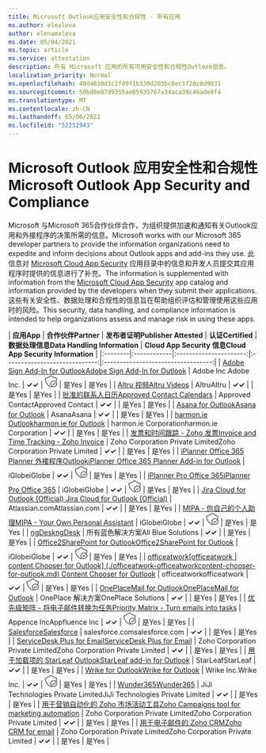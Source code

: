 ```yaml
---
title: Microsoft Outlook应用安全性和合规性 - 所有应用
ms.author: elmalova
author: elenamalova
ms.date: 05/04/2021
ms.topic: article
ms.service: attestation
description: 所有 Microsoft 应用的所有可用安全性和合规性Outlook信息。
localization_priority: Normal
ms.openlocfilehash: 49d4830d1c2fd9f1b330d203bc8ec1f28c0d9031
ms.sourcegitcommit: 50bd8e07d9355ae65935767a34aca39c46ade8f4
ms.translationtype: MT
ms.contentlocale: zh-CN
ms.lasthandoff: 05/06/2021
ms.locfileid: "52252943"
---
```

# <a name="microsoft-outlook-app-security-and-compliance"></a><span data-ttu-id="8f233-103">Microsoft Outlook 应用安全性和合规性</span><span class="sxs-lookup"><span data-stu-id="8f233-103">Microsoft Outlook App Security and Compliance</span></span>

<span data-ttu-id="8f233-104">Microsoft 与Microsoft 365合作伙伴合作，为组织提供加速和通知有关Outlook应用和外接程序的决策所需的信息。</span><span class="sxs-lookup"><span data-stu-id="8f233-104">Microsoft works with our Microsoft 365 developer partners to provide the information organizations need to expedite and inform decisions about Outlook apps and add-ins they use.</span></span> <span data-ttu-id="8f233-105">此信息对 [Microsoft Cloud App Security](https://www.microsoft.com/en-us/enterprise-mobility-security/cloud-app-security) 应用目录中的信息和开发人员提交其应用程序时提供的信息进行了补充。</span><span class="sxs-lookup"><span data-stu-id="8f233-105">The information is supplemented with information from the [Microsoft Cloud App Security](https://www.microsoft.com/en-us/enterprise-mobility-security/cloud-app-security) app catalog and information provided by the developers when they submit their applications.</span></span> <span data-ttu-id="8f233-106">这些有关安全性、数据处理和合规性的信息旨在帮助组织评估和管理使用这些应用时的风险。</span><span class="sxs-lookup"><span data-stu-id="8f233-106">This security, data handling, and compliance information is intended to help organizations assess and manage risk in using these apps.</span></span>

| <span data-ttu-id="8f233-107">**应用**</span><span class="sxs-lookup"><span data-stu-id="8f233-107">**App**</span></span> | <span data-ttu-id="8f233-108">**合作伙伴**</span><span class="sxs-lookup"><span data-stu-id="8f233-108">**Partner**</span></span> | <span data-ttu-id="8f233-109">**发布者证明**</span><span class="sxs-lookup"><span data-stu-id="8f233-109">**Publisher Attested**</span></span> | <span data-ttu-id="8f233-110">**认证**</span><span class="sxs-lookup"><span data-stu-id="8f233-110">**Certified**</span></span> | <span data-ttu-id="8f233-111">**数据处理信息**</span><span class="sxs-lookup"><span data-stu-id="8f233-111">**Data Handling Information**</span></span> | <span data-ttu-id="8f233-112">**Cloud App Security 信息**</span><span class="sxs-lookup"><span data-stu-id="8f233-112">**Cloud App Security Information**</span></span> |
|:--------|:------------|:----------------------:|:-----------------------------:|:----------------------------------:|
| [<span data-ttu-id="8f233-113">Adobe Sign Add-In for Outlook</span><span class="sxs-lookup"><span data-stu-id="8f233-113">Adobe Sign Add-In for Outlook</span></span>](./adobe-inc-sign-add-in-for-outlook.md) | <span data-ttu-id="8f233-114">Adobe Inc.</span><span class="sxs-lookup"><span data-stu-id="8f233-114">Adobe Inc.</span></span> | <span data-ttu-id="8f233-115">**✓**</span><span class="sxs-lookup"><span data-stu-id="8f233-115">**✓**</span></span> | <img alt="Certified application badge" src="../media/certified-badge.png" height="25" width="25" /> | <span data-ttu-id="8f233-116">是</span><span class="sxs-lookup"><span data-stu-id="8f233-116">Yes</span></span> | <span data-ttu-id="8f233-117">是</span><span class="sxs-lookup"><span data-stu-id="8f233-117">Yes</span></span> |
| [<span data-ttu-id="8f233-118">Altru 视频</span><span class="sxs-lookup"><span data-stu-id="8f233-118">Altru Videos</span></span>](./altru-videos.md) | <span data-ttu-id="8f233-119">Altru</span><span class="sxs-lookup"><span data-stu-id="8f233-119">Altru</span></span> | <span data-ttu-id="8f233-120">**✓**</span><span class="sxs-lookup"><span data-stu-id="8f233-120">**✓**</span></span> |  | <span data-ttu-id="8f233-121">是</span><span class="sxs-lookup"><span data-stu-id="8f233-121">Yes</span></span> | <span data-ttu-id="8f233-122">是</span><span class="sxs-lookup"><span data-stu-id="8f233-122">Yes</span></span> |
| [<span data-ttu-id="8f233-123">批准的联系人日历</span><span class="sxs-lookup"><span data-stu-id="8f233-123">Approved Contact Calendars</span></span>](./approved-contact-calendars.md) | <span data-ttu-id="8f233-124">Approved Contact</span><span class="sxs-lookup"><span data-stu-id="8f233-124">Approved Contact</span></span> | <span data-ttu-id="8f233-125">**✓**</span><span class="sxs-lookup"><span data-stu-id="8f233-125">**✓**</span></span> |  | <span data-ttu-id="8f233-126">是</span><span class="sxs-lookup"><span data-stu-id="8f233-126">Yes</span></span> | <span data-ttu-id="8f233-127">是</span><span class="sxs-lookup"><span data-stu-id="8f233-127">Yes</span></span> |
| [<span data-ttu-id="8f233-128">Asana for Outlook</span><span class="sxs-lookup"><span data-stu-id="8f233-128">Asana for Outlook</span></span>](./asana-for-outlook.md) | <span data-ttu-id="8f233-129">Asana</span><span class="sxs-lookup"><span data-stu-id="8f233-129">Asana</span></span> | <span data-ttu-id="8f233-130">**✓**</span><span class="sxs-lookup"><span data-stu-id="8f233-130">**✓**</span></span> |  | <span data-ttu-id="8f233-131">是</span><span class="sxs-lookup"><span data-stu-id="8f233-131">Yes</span></span> | <span data-ttu-id="8f233-132">是</span><span class="sxs-lookup"><span data-stu-id="8f233-132">Yes</span></span> |
| [<span data-ttu-id="8f233-133">harmon.ie Outlook</span><span class="sxs-lookup"><span data-stu-id="8f233-133">harmon.ie for Outlook</span></span>](./harmonie-corporation-for-outlook.md) | <span data-ttu-id="8f233-134">harmon.ie Corporation</span><span class="sxs-lookup"><span data-stu-id="8f233-134">harmon.ie Corporation</span></span> | <span data-ttu-id="8f233-135">**✓**</span><span class="sxs-lookup"><span data-stu-id="8f233-135">**✓**</span></span> |  | <span data-ttu-id="8f233-136">是</span><span class="sxs-lookup"><span data-stu-id="8f233-136">Yes</span></span> | <span data-ttu-id="8f233-137">是</span><span class="sxs-lookup"><span data-stu-id="8f233-137">Yes</span></span> |
| [<span data-ttu-id="8f233-138">发票和时间跟踪 - Zoho 发票</span><span class="sxs-lookup"><span data-stu-id="8f233-138">Invoice and Time Tracking - Zoho Invoice</span></span>](./zoho-corporation-private-limited-invoice-and-time-tracking.md) | <span data-ttu-id="8f233-139">Zoho Corporation Private Limited</span><span class="sxs-lookup"><span data-stu-id="8f233-139">Zoho Corporation Private Limited</span></span> | <span data-ttu-id="8f233-140">**✓**</span><span class="sxs-lookup"><span data-stu-id="8f233-140">**✓**</span></span> |  | <span data-ttu-id="8f233-141">是</span><span class="sxs-lookup"><span data-stu-id="8f233-141">Yes</span></span> | <span data-ttu-id="8f233-142">是</span><span class="sxs-lookup"><span data-stu-id="8f233-142">Yes</span></span> |
| [<span data-ttu-id="8f233-143">iPlanner Office 365 Planner 外接程序Outlook</span><span class="sxs-lookup"><span data-stu-id="8f233-143">iPlanner Office 365 Planner Add-in for Outlook</span></span>](./iglobe-iplanner-office-365-planner-add-in-for-outlook.md) | <span data-ttu-id="8f233-144">iGlobe</span><span class="sxs-lookup"><span data-stu-id="8f233-144">iGlobe</span></span> | <span data-ttu-id="8f233-145">**✓**</span><span class="sxs-lookup"><span data-stu-id="8f233-145">**✓**</span></span> | <img alt="Certified application badge" src="../media/certified-badge.png" height="25" width="25" /> | <span data-ttu-id="8f233-146">是</span><span class="sxs-lookup"><span data-stu-id="8f233-146">Yes</span></span> | <span data-ttu-id="8f233-147">是</span><span class="sxs-lookup"><span data-stu-id="8f233-147">Yes</span></span> |
| [<span data-ttu-id="8f233-148">iPlanner Pro Office 365</span><span class="sxs-lookup"><span data-stu-id="8f233-148">iPlanner Pro Office 365</span></span>](./iglobe-iplanner-pro-office-365.md) | <span data-ttu-id="8f233-149">iGlobe</span><span class="sxs-lookup"><span data-stu-id="8f233-149">iGlobe</span></span> | <span data-ttu-id="8f233-150">**✓**</span><span class="sxs-lookup"><span data-stu-id="8f233-150">**✓**</span></span> | <img alt="Certified application badge" src="../media/certified-badge.png" height="25" width="25" /> | <span data-ttu-id="8f233-151">是</span><span class="sxs-lookup"><span data-stu-id="8f233-151">Yes</span></span> | <span data-ttu-id="8f233-152">是</span><span class="sxs-lookup"><span data-stu-id="8f233-152">Yes</span></span> |
| [<span data-ttu-id="8f233-153">Jira Cloud for Outlook (Official) </span><span class="sxs-lookup"><span data-stu-id="8f233-153">Jira Cloud for Outlook (Official)</span></span>](./atlassiancom-jira-cloud-for-outlook-official.md) | <span data-ttu-id="8f233-154">Atlassian.com</span><span class="sxs-lookup"><span data-stu-id="8f233-154">Atlassian.com</span></span> | <span data-ttu-id="8f233-155">**✓**</span><span class="sxs-lookup"><span data-stu-id="8f233-155">**✓**</span></span> |  | <span data-ttu-id="8f233-156">是</span><span class="sxs-lookup"><span data-stu-id="8f233-156">Yes</span></span> | <span data-ttu-id="8f233-157">是</span><span class="sxs-lookup"><span data-stu-id="8f233-157">Yes</span></span> |
| [<span data-ttu-id="8f233-158">MIPA - 你自己的个人助理</span><span class="sxs-lookup"><span data-stu-id="8f233-158">MIPA - Your Own Personal Assistant</span></span>](./iglobe-mipa-your-own-personal-assistant.md) | <span data-ttu-id="8f233-159">iGlobe</span><span class="sxs-lookup"><span data-stu-id="8f233-159">iGlobe</span></span> | <span data-ttu-id="8f233-160">**✓**</span><span class="sxs-lookup"><span data-stu-id="8f233-160">**✓**</span></span> | <img alt="Certified application badge" src="../media/certified-badge.png" height="25" width="25" /> | <span data-ttu-id="8f233-161">是</span><span class="sxs-lookup"><span data-stu-id="8f233-161">Yes</span></span> | <span data-ttu-id="8f233-162">是</span><span class="sxs-lookup"><span data-stu-id="8f233-162">Yes</span></span> |
| [<span data-ttu-id="8f233-163">ngDesk</span><span class="sxs-lookup"><span data-stu-id="8f233-163">ngDesk</span></span>](./all-blue-solutions-ngdesk.md) | <span data-ttu-id="8f233-164">所有蓝色解决方案</span><span class="sxs-lookup"><span data-stu-id="8f233-164">All Blue Solutions</span></span> | <span data-ttu-id="8f233-165">**✓**</span><span class="sxs-lookup"><span data-stu-id="8f233-165">**✓**</span></span> |  | <span data-ttu-id="8f233-166">是</span><span class="sxs-lookup"><span data-stu-id="8f233-166">Yes</span></span> | <span data-ttu-id="8f233-167">是</span><span class="sxs-lookup"><span data-stu-id="8f233-167">Yes</span></span> |
| [<span data-ttu-id="8f233-168">Office2SharePoint for Outlook</span><span class="sxs-lookup"><span data-stu-id="8f233-168">Office2SharePoint for Outlook</span></span>](./iglobe-office2sharepoint-for-outlook.md) | <span data-ttu-id="8f233-169">iGlobe</span><span class="sxs-lookup"><span data-stu-id="8f233-169">iGlobe</span></span> | <span data-ttu-id="8f233-170">**✓**</span><span class="sxs-lookup"><span data-stu-id="8f233-170">**✓**</span></span> | <img alt="Certified application badge" src="../media/certified-badge.png" height="25" width="25" /> | <span data-ttu-id="8f233-171">是</span><span class="sxs-lookup"><span data-stu-id="8f233-171">Yes</span></span> | <span data-ttu-id="8f233-172">是</span><span class="sxs-lookup"><span data-stu-id="8f233-172">Yes</span></span> |
| <span data-ttu-id="8f233-173">[officeatwork</span><span class="sxs-lookup"><span data-stu-id="8f233-173">[officeatwork</span></span> | <span data-ttu-id="8f233-174">content Chooser for Outlook] (./officeatwork-officeatworkcontent-chooser-for-outlook.md) </span><span class="sxs-lookup"><span data-stu-id="8f233-174">Content Chooser for Outlook](./officeatwork-officeatworkcontent-chooser-for-outlook.md)</span></span> | <span data-ttu-id="8f233-175">officeatwork</span><span class="sxs-lookup"><span data-stu-id="8f233-175">officeatwork</span></span> | <span data-ttu-id="8f233-176">**✓**</span><span class="sxs-lookup"><span data-stu-id="8f233-176">**✓**</span></span> | <img alt="Certified application badge" src="../media/certified-badge.png" height="25" width="25" /> | <span data-ttu-id="8f233-177">是</span><span class="sxs-lookup"><span data-stu-id="8f233-177">Yes</span></span> | <span data-ttu-id="8f233-178">是</span><span class="sxs-lookup"><span data-stu-id="8f233-178">Yes</span></span> |
| [<span data-ttu-id="8f233-179">OnePlaceMail for Outlook</span><span class="sxs-lookup"><span data-stu-id="8f233-179">OnePlaceMail for Outlook</span></span>](./oneplace-solutions-oneplacemail-for-outlook.md) | <span data-ttu-id="8f233-180">OnePlace 解决方案</span><span class="sxs-lookup"><span data-stu-id="8f233-180">OnePlace Solutions</span></span> | <span data-ttu-id="8f233-181">**✓**</span><span class="sxs-lookup"><span data-stu-id="8f233-181">**✓**</span></span> |  | <span data-ttu-id="8f233-182">是</span><span class="sxs-lookup"><span data-stu-id="8f233-182">Yes</span></span> | <span data-ttu-id="8f233-183">是</span><span class="sxs-lookup"><span data-stu-id="8f233-183">Yes</span></span> |
| [<span data-ttu-id="8f233-184">优先级矩阵 - 将电子邮件转换为任务</span><span class="sxs-lookup"><span data-stu-id="8f233-184">Priority Matrix - Turn emails into tasks</span></span>](./appfluence-inc-priority-matrix-turn-emails-into-tasks.md) | <span data-ttu-id="8f233-185">Appence Inc</span><span class="sxs-lookup"><span data-stu-id="8f233-185">Appfluence Inc</span></span> | <span data-ttu-id="8f233-186">**✓**</span><span class="sxs-lookup"><span data-stu-id="8f233-186">**✓**</span></span> | <img alt="Certified application badge" src="../media/certified-badge.png" height="25" width="25" /> | <span data-ttu-id="8f233-187">是</span><span class="sxs-lookup"><span data-stu-id="8f233-187">Yes</span></span> | <span data-ttu-id="8f233-188">是</span><span class="sxs-lookup"><span data-stu-id="8f233-188">Yes</span></span> |
| [<span data-ttu-id="8f233-189">Salesforce</span><span class="sxs-lookup"><span data-stu-id="8f233-189">Salesforce</span></span>](./salesforcecom-salesforce.md) | <span data-ttu-id="8f233-190">salesforce.com</span><span class="sxs-lookup"><span data-stu-id="8f233-190">salesforce.com</span></span> | <span data-ttu-id="8f233-191">**✓**</span><span class="sxs-lookup"><span data-stu-id="8f233-191">**✓**</span></span> |  | <span data-ttu-id="8f233-192">是</span><span class="sxs-lookup"><span data-stu-id="8f233-192">Yes</span></span> | <span data-ttu-id="8f233-193">是</span><span class="sxs-lookup"><span data-stu-id="8f233-193">Yes</span></span> |
| [<span data-ttu-id="8f233-194">ServiceDesk Plus for Email</span><span class="sxs-lookup"><span data-stu-id="8f233-194">ServiceDesk Plus for Email</span></span>](./zoho-corporation-private-limited-servicedesk-plus-for-email.md) | <span data-ttu-id="8f233-195">Zoho Corporation Private Limited</span><span class="sxs-lookup"><span data-stu-id="8f233-195">Zoho Corporation Private Limited</span></span> | <span data-ttu-id="8f233-196">**✓**</span><span class="sxs-lookup"><span data-stu-id="8f233-196">**✓**</span></span> |  | <span data-ttu-id="8f233-197">是</span><span class="sxs-lookup"><span data-stu-id="8f233-197">Yes</span></span> | <span data-ttu-id="8f233-198">是</span><span class="sxs-lookup"><span data-stu-id="8f233-198">Yes</span></span> |
| [<span data-ttu-id="8f233-199">用于加载项的 StarLeaf Outlook</span><span class="sxs-lookup"><span data-stu-id="8f233-199">StarLeaf add-in for Outlook</span></span>](./starleaf-add-in-for-outlook.md) | <span data-ttu-id="8f233-200">StarLeaf</span><span class="sxs-lookup"><span data-stu-id="8f233-200">StarLeaf</span></span> | <span data-ttu-id="8f233-201">**✓**</span><span class="sxs-lookup"><span data-stu-id="8f233-201">**✓**</span></span> |  | <span data-ttu-id="8f233-202">是</span><span class="sxs-lookup"><span data-stu-id="8f233-202">Yes</span></span> | <span data-ttu-id="8f233-203">是</span><span class="sxs-lookup"><span data-stu-id="8f233-203">Yes</span></span> |
| [<span data-ttu-id="8f233-204">Wrike for Outlook</span><span class="sxs-lookup"><span data-stu-id="8f233-204">Wrike for Outlook</span></span>](./wrike-inc-for-outlook.md) | <span data-ttu-id="8f233-205">Wrike Inc.</span><span class="sxs-lookup"><span data-stu-id="8f233-205">Wrike Inc.</span></span> | <span data-ttu-id="8f233-206">**✓**</span><span class="sxs-lookup"><span data-stu-id="8f233-206">**✓**</span></span> | <img alt="Certified application badge" src="../media/certified-badge.png" height="25" width="25" /> | <span data-ttu-id="8f233-207">是</span><span class="sxs-lookup"><span data-stu-id="8f233-207">Yes</span></span> | <span data-ttu-id="8f233-208">是</span><span class="sxs-lookup"><span data-stu-id="8f233-208">Yes</span></span> |
| [<span data-ttu-id="8f233-209">Wunder365</span><span class="sxs-lookup"><span data-stu-id="8f233-209">Wunder365</span></span>](./jiji-technologies-private-limited-wunder365.md) | <span data-ttu-id="8f233-210">JiJi Technologies Private Limited</span><span class="sxs-lookup"><span data-stu-id="8f233-210">JiJi Technologies Private Limited</span></span> | <span data-ttu-id="8f233-211">**✓**</span><span class="sxs-lookup"><span data-stu-id="8f233-211">**✓**</span></span> |  | <span data-ttu-id="8f233-212">是</span><span class="sxs-lookup"><span data-stu-id="8f233-212">Yes</span></span> | <span data-ttu-id="8f233-213">是</span><span class="sxs-lookup"><span data-stu-id="8f233-213">Yes</span></span> |
| [<span data-ttu-id="8f233-214">用于营销自动化的 Zoho 市场活动工具</span><span class="sxs-lookup"><span data-stu-id="8f233-214">Zoho Campaigns tool for marketing automation</span></span>](./zoho-corporation-private-limited-campaigns-tool-for-marketing-automation.md) | <span data-ttu-id="8f233-215">Zoho Corporation Private Limited</span><span class="sxs-lookup"><span data-stu-id="8f233-215">Zoho Corporation Private Limited</span></span> | <span data-ttu-id="8f233-216">**✓**</span><span class="sxs-lookup"><span data-stu-id="8f233-216">**✓**</span></span> |  | <span data-ttu-id="8f233-217">是</span><span class="sxs-lookup"><span data-stu-id="8f233-217">Yes</span></span> | <span data-ttu-id="8f233-218">是</span><span class="sxs-lookup"><span data-stu-id="8f233-218">Yes</span></span> |
| [<span data-ttu-id="8f233-219">用于电子邮件的 Zoho CRM</span><span class="sxs-lookup"><span data-stu-id="8f233-219">Zoho CRM for email</span></span>](./zoho-corporation-private-limited-crm-for-email.md) | <span data-ttu-id="8f233-220">Zoho Corporation Private Limited</span><span class="sxs-lookup"><span data-stu-id="8f233-220">Zoho Corporation Private Limited</span></span> | <span data-ttu-id="8f233-221">**✓**</span><span class="sxs-lookup"><span data-stu-id="8f233-221">**✓**</span></span> |  | <span data-ttu-id="8f233-222">是</span><span class="sxs-lookup"><span data-stu-id="8f233-222">Yes</span></span> | <span data-ttu-id="8f233-223">是</span><span class="sxs-lookup"><span data-stu-id="8f233-223">Yes</span></span> |
